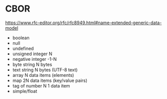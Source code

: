 # CBOR

https://www.rfc-editor.org/rfc/rfc8949.html#name-extended-generic-data-model

* boolean
* null
* undefined
* unsigned integer N
* negative integer -1-N
* byte string	N bytes
* text string	N bytes (UTF-8 text)
* array	N data items (elements)
* map	2N data items (key/value pairs)
* tag of number N	1 data item
* simple/float